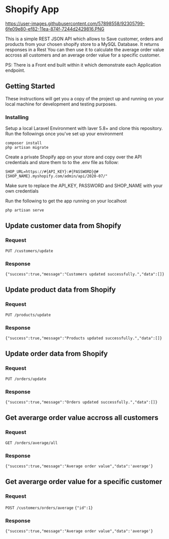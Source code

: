 # Shopify App

https://user-images.githubusercontent.com/57898558/92305799-6fe09e80-ef82-11ea-874f-7244d2429816.PNG

This is a simple REST JSON API which allows to Save customer, orders and products from your chosen shopify store to a MySQL Database. It returns responses in a Rest 
You can then use it to calculate the average order value accross all customers and an average order value for a specific customer.

PS: There is a Front end built within it which demonstrate each Application endpoint.

## Getting Started

These instructions will get you a copy of the project up and running on your local machine for development and testing purposes.

### Installing

Setup a local Laravel Environment with laver 5.8+ and clone this repository.
Run the followings once you've set up your environment

```
composer install
php artisan migrate
```

Create a private Shopify app on your store and copy over the API credentials and store them to to the .env file as follow:
```
SHOP_URL=https://#{API_KEY}:#{PASSWORD}@#{SHOP_NAME}.myshopify.com/admin/api/2020-07/"
```

Make sure to replace the API_KEY, PASSWORD and SHOP_NAME with your own credentials

Run the following to get the app running on your localhost

```
php artisan serve
```

## Update customer data from Shopify

### Request

`PUT /customers/update`

### Response

`{"success":true,"message":"Customers updated successfully.","data":[]}`

## Update product data from Shopify

### Request

`PUT /products/update`

### Response

`{"success":true,"message":"Products updated successfully.","data":[]}`

## Update order data from Shopify

### Request

`PUT /orders/update`

### Response

`{"success":true,"message":"Orders updated successfully.","data":[]}`


## Get averarge order value accross all customers

### Request

`GET /orders/average/all`

### Response

`{"success":true,"message":"Average order value","data":'average'}`


## Get averarge order value for a specific customer

### Request

`POST /customers/orders/average`
`{"id":1}`

### Response

`{"success":true,"message":"Average order value","data":'average'}`
